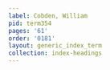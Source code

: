 ```yaml
---
label: Cobden, William
pid: term354
pages: '61'
order: '0181'
layout: generic_index_term
collection: index-headings
---
```

